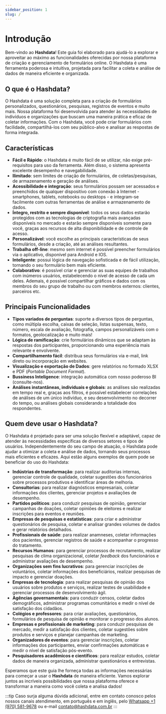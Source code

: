 ```yaml
---
sidebar_position: 1
slug: /
---
```


# Introdução

Bem-vindo ao **Hashdata**! Este guia foi elaborado para ajudá-lo a explorar e aproveitar ao máximo as funcionalidades
oferecidas por nossa plataforma de criação e gerenciamento de formulários online. O Hashdata é uma ferramenta poderosa e
intuitiva, projetada para facilitar a coleta e análise de dados de maneira eficiente e organizada.

## O que é o Hashdata?

O Hashdata é uma solução completa para a criação de formulários personalizados, questionários, pesquisas, registros de
eventos e muito mais. Nossa plataforma foi desenvolvida para atender às necessidades de indivíduos e organizações que
buscam uma maneira prática e eficaz de coletar informações. Com o Hashdata, você pode criar formulários com facilidade,
compartilhá-los com seu público-alvo e analisar as respostas de forma integrada.

## Características

- **Fácil e Rápido**: o Hashdata é muito fácil de se utilizar, não exige pré-requisitos para uso da ferramenta. Além
  disso, o sistema apresenta excelente desempenho e navegabilidade.
- **Ilimitado**: sem limites de criação de formulários, de coletas/pesquisas, de armazenamento e geração de análises.
- **Acessibilidade e integração**: seus formulários possam ser acessados e preenchidos de qualquer dispositivo com
  conexão à Internet - smartphones, tablets, notebooks ou desktops - e integram-se facilmente com outras ferramentas de
  análise e armazenamento de dados.
- **Íntegro, restrito e sempre disponível**: todos os seus dados estarão protegidos com as tecnologias de criptografia
  mais avançadas disponíveis no mercado e estarão sempre disponíveis somente para você, graças aos recursos de
  alta disponibilidade e de controle de acesso.
- **Personalizável**: você escolhe as principais características de seus formulários, desde a criação, até as análises
  resultantes.
- **Trabalha off-line**: mesmo sem internet é possível preencher formulários via o aplicativo, disponível para Android e
  IOS.
- **Inteligente**: possui lógica de navegação sofisticada e de fácil utilização, tornando o seu formulário bem mais
  eficiente.
- **Colaborativo**: é possível criar e gerenciar as suas equipes de trabalhos com inúmeros usuários, estabelecendo o
  nível de acesso de cada um deles. Ademais, é possível compartilhar gráficos e dados com os membros do seu grupo de
  trabalho ou com membros externos: clientes, parceiros etc.

## Principais Funcionalidades

- **Tipos variados de perguntas**: suporte a diversos tipos de perguntas, como múltipla escolha, caixas de seleção,
  listas suspensas, texto, número, escala de avaliação, fotografia, campos personalizáveis com o formatos,
  geolocalização e muito mais!
- **Lógica de ramificação**: crie formulários dinâmicos que se adaptam às respostas dos participantes, proporcionando
  uma experiência mais relevante e envolvente.
- **Compartilhamento fácil**: distribua seus formulários via e-mail, link direto ou incorporação em websites.
- **Visualização e exportação de Dados**: gere relatórios no formado XLSX e PDF (*Portable Document Format*).
- **Bussiness Inteligence**: integração automática com nosso poderoso BI (consulte-nos).
- **Análises instantâneas, individuais e globais**: as análises são realizadas em tempo real e, graças aos filtros, é
  possível estabelecer correlações de análises de um único indivíduo, e seu desenvolvimento no decorrer do tempo, ou
  análises globais considerando a totalidade dos respondentes.

## Quem deve usar o Hashdata?

O Hashdata é projetado para ser uma solução flexível e adaptável, capaz de atender às necessidades específicas de
diversos setores e tipos de usuários. Independentemente do seu campo de atuação, o Hashdata pode ajudar a otimizar a
coleta e análise de dados, tornando seus processos mais eficientes e eficazes. Aqui estão alguns exemplos de
quem pode se beneficiar do uso do Hashdata:

- **Indústrias de transformação**: para realizar auditorias internas, gerenciar controle de qualidade, coletar sugestões
  dos funcionários sobre processos produtivos e identificar áreas de melhoria.
- **Consultorias**: para realizar diagnósticos empresariais, coletar informações dos clientes, gerenciar projetos e
  avaliações de desempenho.
- **Partidos políticos**: para conduzir pesquisas de opinião, gerenciar campanhas de doações, coletar opiniões de
  eleitores e realizar inscrições para eventos e reuniões.
- **Empresas de pesquisas e estatísticas**: para criar e administrar questionários de pesquisa, coletar e analisar
  grandes volumes de dados e gerar relatórios detalhados.
- **Profissionais de saúde**: para realizar anamneses, coletar informações dos pacientes, gerenciar registros de saúde e
  acompanhar o progresso do tratamento.
- **Recursos Humanos**: para gerenciar processos de recrutamento, realizar pesquisas de clima organizacional, coletar
  *feedback* dos funcionários e administrar avaliações de desempenho.
- **Organizações sem fins lucrativos**: para gerenciar inscrições de voluntários, coletar informações dos beneficiários,
  realizar pesquisas de impacto e gerenciar doações.
- **Empresas de tecnologia**: para realizar pesquisas de opinião dos usuários sobre produtos e serviços, realizar testes
  de
  usabilidade e gerenciar processos de desenvolvimento ágil.
- **Agências governamentais**: para conduzir censos, coletar dados demográficos, administrar programas comunitários e
  medir o nível de satisfação dos cidadãos.
- **Colégios e professores**: para criar avaliações, questionários, formulários de pesquisa de opinião e monitorar o
  progresso dos alunos.
- **Empresas e profissionais de marketing**: para conduzir pesquisas de mercado, medir a satisfação dos clientes,
  coletar sugestões sobre produtos e serviços e planejar campanhas de marketing.
- **Organizadores de eventos**: para gerenciar inscrições, coletar informações dos participantes, enviar confirmações
  automáticas e medir o nível de satisfação pós-evento.
- **Pesquisadores acadêmicos e científicos**: para realizar estudos, coletar dados de maneira organizada, administrar
  questionários e entrevistas.

Esperamos que este guia lhe forneça todas as informações necessárias para começar a usar o **Hashdata** de maneira
eficiente. Vamos explorar juntos as incríveis possibilidades que nossa plataforma oferece e transformar a maneira como
você coleta e analisa dados!

:::tip
Caso surja alguma dúvida adicional, entre em contato conosco pelos nossos canais atendimento, em português e em
inglês, pelo [Whatsapp +1 (970) 581-9678](https://wa.me/19705819678) ou
e-mail [contato@hashdata.com.br](mailto:contato@hashdata.com.br)
:::
